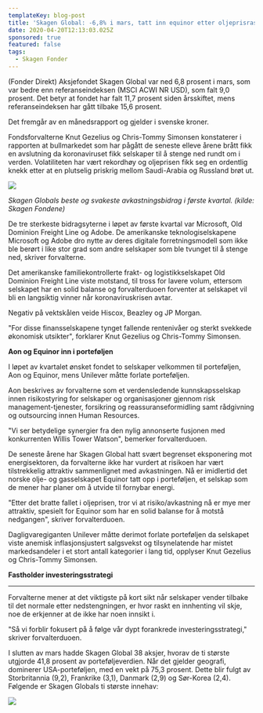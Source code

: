 ```yaml
---
templateKey: blog-post
title: 'Skagen Global: -6,8% i mars, tatt inn equinor etter oljeprisras'
date: 2020-04-20T12:13:03.025Z
sponsored: true
featured: false
tags:
  - Skagen Fonder
---
```

(Fonder Direkt) Aksjefondet Skagen Global var ned 6,8 prosent i mars, som var bedre enn referanseindeksen (MSCI ACWI NR USD), som falt 9,0 prosent. Det betyr at fondet har falt 11,7 prosent siden årsskiftet, mens referanseindeksen har gått tilbake 15,6 prosent.

Det fremgår av en månedsrapport og gjelder i svenske kroner.

Fondsforvalterne Knut Gezelius og Chris-Tommy Simonsen konstaterer i rapporten at bullmarkedet som har pågått de seneste elleve årene brått fikk en avslutning da koronaviruset fikk selskaper til å stenge ned rundt om i verden. Volatiliteten har vært rekordhøy og oljeprisen fikk seg en ordentlig knekk etter at en plutselig priskrig mellom Saudi-Arabia og Russland brøt ut.

![](/img/global.png)

_Skagen Globals beste og svakeste avkastningsbidrag i første kvartal. (kilde: Skagen Fondene)_

De tre sterkeste bidragsyterne i løpet av første kvartal var Microsoft, Old Dominion Freight Line og Adobe. De amerikanske teknologiselskapene Microsoft og Adobe dro nytte av deres digitale forretningsmodell som ikke ble berørt i like stor grad som andre selskaper som ble tvunget til å stenge ned, skriver forvalterne.

Det amerikanske familiekontrollerte frakt- og logistikkselskapet Old Dominion Freight Line viste motstand, til tross for lavere volum, ettersom selskapet har en solid balanse og forvalterduoen forventer at selskapet vil bli en langsiktig vinner når koronaviruskrisen avtar.

Negativ på vektskålen veide Hiscox, Beazley og JP Morgan.

"For disse finansselskapene tynget fallende rentenivåer og sterkt svekkede økonomisk utsikter", forklarer Knut Gezelius og Chris-Tommy Simonsen.

**Aon og Equinor inn i porteføljen**

I løpet av kvartalet ønsket fondet to selskaper velkommen til porteføljen, Aon og Equinor, mens Unilever måtte forlate porteføljen.

Aon beskrives av forvalterne som et verdensledende kunnskapsselskap innen risikostyring for selskaper og organisasjoner gjennom risk management-tjenester, forsikring og reassuranseformidling samt rådgivning og outsourcing innen Human Resources.

"Vi ser betydelige synergier fra den nylig annonserte fusjonen med konkurrenten Willis Tower Watson", bemerker forvalterduoen.

De seneste årene har Skagen Global hatt svært begrenset eksponering mot energisektoren, da forvalterne ikke har vurdert at risikoen har vært tilstrekkelig attraktiv sammenlignet med avkastningen. Nå er imidlertid det norske olje- og gasselskapet Equinor tatt opp i porteføljen, et selskap som de mener har planer om å utvide til fornybar energi.

"Etter det bratte fallet i oljeprisen, tror vi at risiko/avkastning nå er mye mer attraktiv, spesielt for Equinor som har en solid balanse for å motstå nedgangen", skriver forvalterduoen.

Dagligvaregiganten Unilever måtte derimot forlate porteføljen da selskapet viste anemisk inflasjonsjustert salgsvekst og tilsynelatende har mistet markedsandeler i et stort antall kategorier i lang tid, opplyser Knut Gezelius og Chris-Tommy Simonsen.

**Fastholder investeringsstrategi**

****

Forvalterne mener at det viktigste på kort sikt når selskaper vender tilbake til det normale etter nedstengningen, er hvor raskt en innhenting vil skje, noe de erkjenner at de ikke har noen innsikt i.



"Så vi forblir fokusert på å følge vår dypt forankrede investeringsstrategi," skriver forvalterduoen.



I slutten av mars hadde Skagen Global 38 aksjer, hvorav de ti største utgjorde 41,8 prosent av porteføljeverdien. Når det gjelder geografi, dominerer USA-porteføljen, med en vekt på 75,3 prosent. Dette blir fulgt av Storbritannia (9,2), Frankrike (3,1), Danmark (2,9) og Sør-Korea (2,4). Følgende er Skagen Globals ti største innehav:

![](/img/global2.png)
